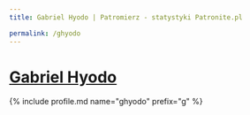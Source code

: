 ```yaml
---
title: Gabriel Hyodo | Patromierz - statystyki Patronite.pl

permalink: /ghyodo
---
```


# [Gabriel Hyodo](https://patronite.pl/ghyodo)

{% include profile.md name="ghyodo" prefix="g" %}
